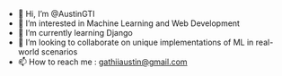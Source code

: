 - 👋 Hi, I’m @AustinGTI
- 👀 I’m interested in Machine Learning and Web Development
- 🌱 I’m currently learning Django 
- 💞️ I’m looking to collaborate on unique implementations of ML in real-world scenarios
- 📫 How to reach me : gathiiaustin@gmail.com

<!---
AustinGTI/AustinGTI is a ✨ special ✨ repository because its `README.md` (this file) appears on your GitHub profile.
You can click the Preview link to take a look at your changes.
--->
